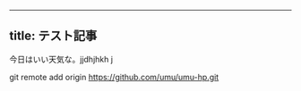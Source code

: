 
---
title: テスト記事
---

今日はいい天気な。jjdhjhkh
j

git remote add origin https://github.com/umu/umu-hp.git
